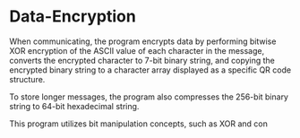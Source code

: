 # Data-Encryption

When communicating, the program encrypts data by performing bitwise XOR encryption of the ASCII value of each character in the message, converts the encrypted character to 7-bit binary string, and copying the encrypted binary string to a character array displayed as a specific QR code structure. 

To store longer messages, the program also compresses the 256-bit binary string to 64-bit hexadecimal string. 

This program utilizes bit manipulation concepts, such as XOR and con

